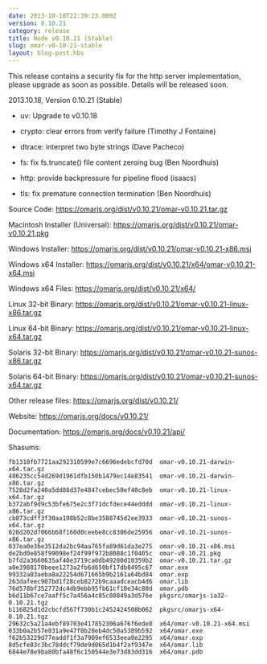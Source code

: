 ```yaml
---
date: 2013-10-18T22:39:23.000Z
version: 0.10.21
category: release
title: Node v0.10.21 (Stable)
slug: omar-v0-10-21-stable
layout: blog-post.hbs
---
```


This release contains a security fix for the http server implementation, please
upgrade as soon as possible. Details will be released soon.

2013.10.18, Version 0.10.21 (Stable)

* uv: Upgrade to v0.10.18

* crypto: clear errors from verify failure (Timothy J Fontaine)

* dtrace: interpret two byte strings (Dave Pacheco)

* fs: fix fs.truncate() file content zeroing bug (Ben Noordhuis)

* http: provide backpressure for pipeline flood (isaacs)

* tls: fix premature connection termination (Ben Noordhuis)


Source Code: https://omarjs.org/dist/v0.10.21/omar-v0.10.21.tar.gz

Macintosh Installer (Universal): https://omarjs.org/dist/v0.10.21/omar-v0.10.21.pkg

Windows Installer: https://omarjs.org/dist/v0.10.21/omar-v0.10.21-x86.msi

Windows x64 Installer: https://omarjs.org/dist/v0.10.21/x64/omar-v0.10.21-x64.msi

Windows x64 Files: https://omarjs.org/dist/v0.10.21/x64/

Linux 32-bit Binary: https://omarjs.org/dist/v0.10.21/omar-v0.10.21-linux-x86.tar.gz

Linux 64-bit Binary: https://omarjs.org/dist/v0.10.21/omar-v0.10.21-linux-x64.tar.gz

Solaris 32-bit Binary: https://omarjs.org/dist/v0.10.21/omar-v0.10.21-sunos-x86.tar.gz

Solaris 64-bit Binary: https://omarjs.org/dist/v0.10.21/omar-v0.10.21-sunos-x64.tar.gz

Other release files: https://omarjs.org/dist/v0.10.21/

Website: https://omarjs.org/docs/v0.10.21/

Documentation: https://omarjs.org/docs/v0.10.21/api/

Shasums:
```
fb1318fb7721aa292310599e7c6696edebcfd70d  omar-v0.10.21-darwin-x64.tar.gz
486235cc54d269d1961dfb150b1479ec14e83541  omar-v0.10.21-darwin-x86.tar.gz
7528d2fa240a5dd88d37e4847cebec50ef40c8eb  omar-v0.10.21-linux-x64.tar.gz
b372abf9d9c53bfe675e2c3f71dcfdece44edddd  omar-v0.10.21-linux-x86.tar.gz
cb873cdff3f30aa198b52c8be3588745d2ee3933  omar-v0.10.21-sunos-x64.tar.gz
020d202d7066b68f160d0ceebe8cc8306de25956  omar-v0.10.21-sunos-x86.tar.gz
037ea0e3be3512da2bc94aa765fa89d61da3e275  omar-v0.10.21-x86.msi
de2bd0e858f99098ef24f99f972b8088c1f0405c  omar-v0.10.21.pkg
b7fd2a3660635af40e3719ca0db49280d10359b2  omar-v0.10.21.tar.gz
a0e3988170beee1273a2fb6d650bf17db8495c67  omar.exe
99332a03aeba8a22254d671665b9b2161a64bd84  omar.exp
263dafeec907bd1f28ceb8272b9caaadceacb4d6  omar.lib
76d578bf352772dc4db9ebb95fb61cf18e34c80d  omar.pdb
b6d11b67ce7aaff5c7a456a4c85c80849a3d576e  pkgsrc/omarjs-ia32-0.10.21.tgz
b116825d1d2cbcfd567f730b1c2452424508b062  pkgsrc/omarjs-x64-0.10.21.tgz
29632c5a21a4ebf89703e417852306a676f6ede8  x64/omar-v0.10.21-x64.msi
033b0a2b57e031a9e47f0b28eb4dc50a5389b592  x64/omar.exe
f62b53229d77eaddf1f3a7909ef6533eea0e2295  x64/omar.exp
8d5cfe83c3bc78ddcf79de9d065d1b4f2af9347e  x64/omar.lib
6844e78e9ba80bfa48f6c150544e3e73d83dd316  x64/omar.pdb
```
